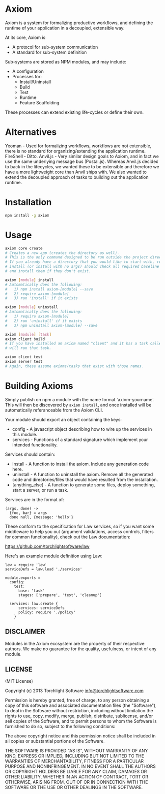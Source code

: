 # Axiom

Axiom is a system for formalizing productive workflows, and defining the runtime of your application in a decoupled, extensible way.

At its core, Axiom is:

* A protocol for sub-system communication
* A standard for sub-system definition

Sub-systems are stored as NPM modules, and may include:

* A configuration
* Processes for:
  * Install/Uninstall
  * Build
  * Test
  * Runtime
  * Feature Scaffolding

These processes can extend existing life-cycles or define their own.

# Alternatives

Yeoman - Used for formalizing workflows, workflows are not extensible, there is no standard for organizing/extending the application runtime.
FireShell - Ditto.
Anvil.js - Very similar design goals to Axiom, and in fact we use the same underlying message bus (Postal.js).  Whereas Anvil.js decided to back in the lifecycles, we wanted these to be extensible and therefore we have a more lightweight core than Anvil ships with.  We also wanted to extend the decoupled approach of tasks to building out the application runtime.

# Installation

```bash
npm install -g axiom
```

# Usage

```bash
axiom core create
# Creates a new app (creates the directory as well).
# This is the only command designed to be run outside the project directory.
# If you already have a directory that you would like to start with, running any
# install (or install with no args) should check all required baseline artifacts
# and install them if they don't exist.

axiom [module] install
# Automatically does the following:
#   1) npm install axiom-[module] --save
#   2) require axiom-[module]
#   3) run 'install' if it exists

axiom [module] uninstall
# Automatically does the following:
#   1) require axiom-[module]
#   2) run 'uninstall' if it exists
#   3) npm uninstall axiom-[module] --save

axiom [module] [task]
axiom client build
# If you have installed an axiom named "client" and it has a task called "build", this
# will run that task.

axiom client test
axiom server test
# Again, these assume axioms/tasks that exist with those names.
```

# Building Axioms

Simply publish on npm a module with the name format 'axiom-yourname'.  This will then be discovered by `axiom install`, and once installed will be automatically referanceable from the Axiom CLI.

Your module should export an object containing the keys:

* config - A javascript object describing how to wire up the services in this module.
* services - Functions of a standard signature which implement your intended functionality.

Services should contain:

* install - A function to install the axiom.  Include any generation code here.
* uninstall - A function to uninstall the axiom.  Remove all the generated code and directories/files that would have resulted from the installation.
* [anything_else] - A function to generate some files, deploy something, start a server, or run a task.

Services are in the format of:

```coffee-script
(args, done) ->
  {foo, bar} = args
  done null, {message: 'hello'}
```

These conform to the specification for Law services, so if you want some middleware to help you out (argument validations, access controls, filters for common functionality), check out the Law documentation:

https://github.com/torchlightsoftware/law

Here's an example module definition using Law:

```coffee-script
law = require 'law'
serviceDefs = law.load './services'

module.exports =
  config:
    test:
      base: 'task'
      stages: ['prepare', 'test', 'cleanup']

  services: law.create {
      services: serviceDefs
      policy: require './policy'
    }

```

## DISCLAIMER

Modules in the Axiom ecosystem are the property of their respective authors.  We make no guarantee for the quality, usefulness, or intent of any module.

## LICENSE

(MIT License)

Copyright (c) 2013 Torchlight Software <info@torchlightsoftware.com>

Permission is hereby granted, free of charge, to any person obtaining
a copy of this software and associated documentation files (the
"Software"), to deal in the Software without restriction, including
without limitation the rights to use, copy, modify, merge, publish,
distribute, sublicense, and/or sell copies of the Software, and to
permit persons to whom the Software is furnished to do so, subject to
the following conditions:

The above copyright notice and this permission notice shall be
included in all copies or substantial portions of the Software.

THE SOFTWARE IS PROVIDED "AS IS", WITHOUT WARRANTY OF ANY KIND,
EXPRESS OR IMPLIED, INCLUDING BUT NOT LIMITED TO THE WARRANTIES OF
MERCHANTABILITY, FITNESS FOR A PARTICULAR PURPOSE AND
NONINFRINGEMENT. IN NO EVENT SHALL THE AUTHORS OR COPYRIGHT HOLDERS BE
LIABLE FOR ANY CLAIM, DAMAGES OR OTHER LIABILITY, WHETHER IN AN ACTION
OF CONTRACT, TORT OR OTHERWISE, ARISING FROM, OUT OF OR IN CONNECTION
WITH THE SOFTWARE OR THE USE OR OTHER DEALINGS IN THE SOFTWARE.
